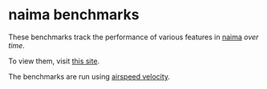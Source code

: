 naima benchmarks
================

These benchmarks track the performance of various features in
[naima](http://naima.readthedocs.org) *over time*.

To view them, visit [this site](http://zblz.github.io/naima-benchmarks).

The benchmarks are run using [airspeed
velocity](http://spacetelescope.github.io/asv>).
